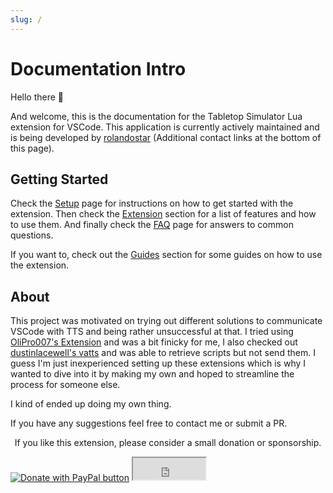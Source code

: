 ```yaml
---
slug: /
---
```


# Documentation Intro

Hello there 👋

And welcome, this is the documentation for the Tabletop Simulator Lua extension for VSCode. This application is currently actively maintained and is being developed by [rolandostar](https://discord.com/users/90207880464076800) (Additional contact links at the bottom of this page).

## Getting Started

Check the [Setup](extension/setup) page for instructions on how to get started with the extension. Then check the [Extension](extension) section for a list of features and how to use them. And finally check the [FAQ](faq) page for answers to common questions.

If you want to, check out the [Guides](guides) section for some guides on how to use the extension.

## About

This project was motivated on trying out different solutions to communicate VSCode with TTS and being rather unsuccessful at that. I tried using [OliPro007's Extension](https://github.com/OliPro007/tabletopsimulator-lua-vscode) and was a bit finicky for me, I also checked out [dustinlacewell's vatts](https://github.com/dustinlacewell/vatts) and was able to retrieve scripts but not send them. I guess I'm just inexperienced setting up these extensions which is why I wanted to dive into it by making my own and hoped to streamline the process for someone else.

I kind of ended up doing my own thing.

If you have any suggestions feel free to contact me or submit a PR.

<div align="center" >
  <p>If you like this extension, please consider a small donation or sponsorship.</p>
</div>
<div class="sponsors">
  <a href="https://www.paypal.com/cgi-bin/webscr?cmd=_s-xclick&hosted_button_id=7PK5YQ9HR3Z52"><img src="https://www.paypalobjects.com/en_US/i/btn/btn_donateCC_LG.gif" border="0" name="submit" title="PayPal - The safer, easier way to pay online!" alt="Donate with PayPal button"/></a>
  <iframe src="https://github.com/sponsors/rolandostar/button" title="Sponsor rolandostar" height="35" width="116" style={{border: 0}}></iframe>
</div>
